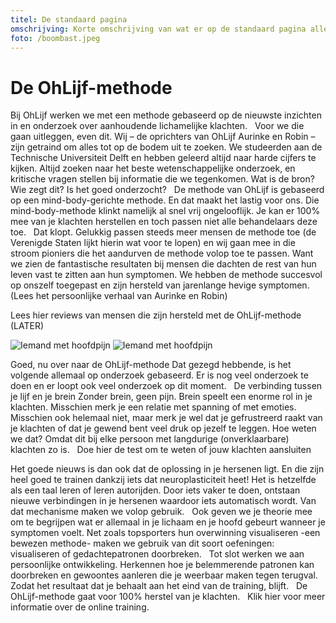 ```yaml
---
titel: De standaard pagina
omschrijving: Korte omschrijving van wat er op de standaard pagina allemaal wordt omschreven.
foto: /boombast.jpeg
---
```


<script>
  import Columns from '$lib/Columns.svelte'
</script>


# De OhLijf-methode

Bij OhLijf werken we met een methode gebaseerd op de nieuwste inzichten in en onderzoek over aanhoudende lichamelijke klachten.
 
Voor we die gaan uitleggen, even dit. Wij – de oprichters van OhLijf Aurinke en Robin – zijn getraind om alles tot op de bodem uit te zoeken. We studeerden aan de Technische Universiteit Delft en hebben geleerd altijd naar harde cijfers te kijken. Altijd zoeken naar het beste wetenschappelijke onderzoek, en kritische vragen stellen bij informatie die we tegenkomen. Wat is de bron? Wie zegt dit? Is het goed onderzocht?
 
De methode van OhLijf is gebaseerd op een mind-body-gerichte methode. En dat maakt het lastig voor ons. Die mind-body-methode klinkt namelijk al snel vrij ongelooflijk. Je kan er 100% mee van je klachten herstellen en toch passen niet alle behandelaars deze toe.
 
Dat klopt. Gelukkig passen steeds meer mensen de methode toe (de Verenigde Staten lijkt hierin wat voor te lopen) en wij gaan mee in die stroom pioniers die het aandurven de methode volop toe te passen. Want we zien de fantastische resultaten bij mensen die dachten de rest van hun leven vast te zitten aan hun symptomen. We hebben de methode succesvol op onszelf toegepast en zijn hersteld van jarenlange hevige symptomen. (Lees het persoonlijke verhaal van Aurinke en Robin)

Lees hier reviews van mensen die zijn hersteld met de OhLijf-methode (LATER)
 

<Columns>

  ![Iemand met hoofdpijn](/art-hoofdpijn.png)
  ![Iemand met hoofdpijn](/art-hoofdpijn.png)

</Columns>

Goed, nu over naar de OhLijf-methode
Dat gezegd hebbende, is het volgende allemaal op onderzoek gebaseerd. Er is nog veel onderzoek te doen en er loopt ook veel onderzoek op dit moment.
 
De verbinding tussen je lijf en je brein
Zonder brein, geen pijn. Brein speelt een enorme rol in je klachten. Misschien merk je een relatie met spanning of met emoties. Misschien ook helemaal niet, maar merk je wel dat je gefrustreerd raakt van je klachten of dat je gewend bent veel druk op jezelf te leggen.
Hoe weten we dat? Omdat dit bij elke persoon met langdurige (onverklaarbare) klachten zo is.
 
Doe hier de test om te weten of jouw klachten aansluiten

Het goede nieuws is dan ook dat de oplossing in je hersenen ligt. En die zijn heel goed te trainen dankzij iets dat neuroplasticiteit heet! Het is hetzelfde als een taal leren of leren autorijden. Door iets vaker te doen, ontstaan nieuwe verbindingen in je hersenen waardoor iets automatisch wordt. Van dat mechanisme maken we volop gebruik.
 
Ook geven we je theorie mee om te begrijpen wat er allemaal in je lichaam en je hoofd gebeurt wanneer je symptomen voelt. Net zoals topsporters hun overwinning visualiseren -een bewezen methode- maken we gebruik van dit soort oefeningen: visualiseren of gedachtepatronen doorbreken.
 
Tot slot werken we aan persoonlijke ontwikkeling. Herkennen hoe je belemmerende patronen kan doorbreken en gewoontes aanleren die je weerbaar maken tegen terugval. Zodat het resultaat dat je behaalt aan het eind van de training, blijft.
 
De OhLijf-methode gaat voor 100% herstel van je klachten.
 
Klik hier voor meer informatie over de online training.
